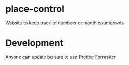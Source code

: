 # place-control
Website to keep track of numbers or month countdowns 

# Development

Anyone can update be sure to use [Prettier Formatter](https://prettier.io/)
